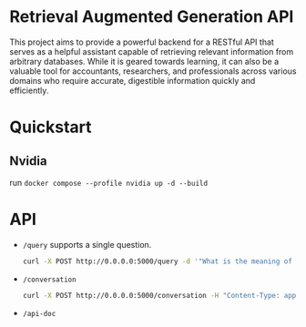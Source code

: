 # Retrieval Augmented Generation API

This project aims to provide a powerful backend for a RESTful API that serves as a helpful assistant capable of retrieving relevant information from arbitrary databases. While it is geared towards learning, it can also be a valuable tool for accountants, researchers, and professionals across various domains who require accurate, digestible information quickly and efficiently.

# Quickstart

## Nvidia
run ```docker compose --profile nvidia up -d --build```

# API
- `/query` supports a single question.

    ```bash
    curl -X POST http://0.0.0.0:5000/query -d '"What is the meaning of life?"' -H "Content-Type: application/json"
    ```
- `/conversation`
    ```bash
    curl -X POST http://0.0.0.0:5000/conversation -H "Content-Type: application/json" -d '[{"User":"Why is it so difficult to put humans on Mars?"}]'
    ```
- `/api-doc`